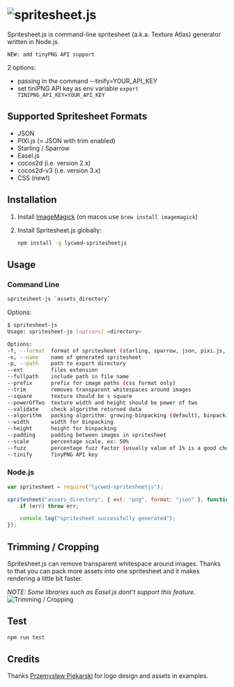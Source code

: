 # ![spritesheet.js](http://i.imgur.com/RcHZ2qZ.png)

Spritesheet.js is command-line spritesheet (a.k.a. Texture Atlas) generator written in Node.js.

`NEW: add tinyPNG API support`

2 options:

* passing in the command --tinify=YOUR_API_KEY
* set tiniPNG API key as env variable `export TINIPNG_API_KEY=YOUR_API_KEY`

## Supported Spritesheet Formats

* JSON
* PIXI.js (= JSON with trim enabled)
* Starling / Sparrow
* Easel.js
* cocos2d (i.e. version 2.x)
* cocos2d-v3 (i.e. version 3.x)
* CSS (new!)

## Installation

1. Install [ImageMagick](http://www.imagemagick.org/) (on macos use `brew install imagemagick`)
2. Install Spritesheet.js globally:

    ```bash
    npm install -g lycwed-spritesheetjs
    ```

## Usage

### Command Line

```bash
spritesheet-js `assets_directory`
```

Options:

```bash
$ spritesheet-js
Usage: spritesheet-js [options] <directory>

Options:
-f, --format  format of spritesheet (starling, sparrow, json, pixi.js, easel.js, cocos2d)                                                          [default: "json"]
-n, --name    name of generated spritesheet                                                                                                        [default: `assets_directory` name]
-p, --path    path to export directory                                                                                                             [default: "export"]
--ext         files extension                                                                                                                      [default: "png"]
--fullpath    include path in file name                                                                                                            [default: false]
--prefix      prefix for image paths (css format only)                                                                                             [default: ""]
--trim        removes transparent whitespaces around images                                                                                        [default: false]
--square      texture should be s square                                                                                                           [default: false]
--powerOfTwo  texture width and height should be power of two                                                                                      [default: false]
--validate    check algorithm returned data                                                                                                        [default: false]
--algorithm   packing algorithm: growing-binpacking (default), binpacking (requires passing --width and --height options), vertical or horizontal  [default: "growing-binpacking"]
--width       width for binpacking                                                                                                                 [default: null]
--height      height for binpacking                                                                                                                [default: null]
--padding     padding between images in spritesheet                                                                                                [default: 0]
--scale       percentage scale, ex: 50%                                                                                                            [default: null]
--fuzz        percentage fuzz factor (usually value of 1% is a good choice)                                                                        [default: null]
--tinify      TinyPNG API key                                                                                                                      [default: null]

```

### Node.js

```javascript
var spritesheet = require("lycwed-spritesheetjs");

spritesheet("assets_directory", { ext: "png", format: "json" }, function(err) {
    if (err) throw err;

    console.log("spritesheet successfully generated");
});
```

## Trimming / Cropping

Spritesheet.js can remove transparent whitespace around images. Thanks to that you can pack more assets into one spritesheet and it makes rendering a little bit faster.

_NOTE: Some libraries such as Easel.js dont't support this feature._
![Trimming / Cropping](http://i.imgur.com/76OokJU.png)

## Test

```bash
npm run test
```

## Credits

Thanks [Przemysław Piekarski](http://www.behance.net/piekarski) for logo design and assets in examples.